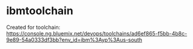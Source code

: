 # ibmtoolchain
Created for toolchain: https://console.ng.bluemix.net/devops/toolchains/ad6ef865-f5bb-4b8c-9e89-54a0333df3bb?env_id=ibm%3Ayp%3Aus-south
